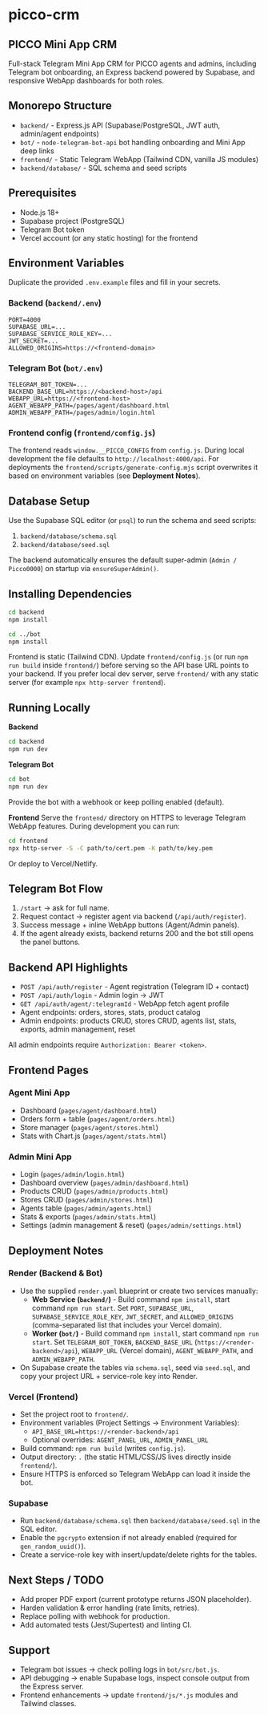 ﻿# picco-crm

## PICCO Mini App CRM

Full-stack Telegram Mini App CRM for PICCO agents and admins, including Telegram bot onboarding, an Express backend powered by Supabase, and responsive WebApp dashboards for both roles.

## Monorepo Structure

- `backend/` - Express.js API (Supabase/PostgreSQL, JWT auth, admin/agent endpoints)
- `bot/` - `node-telegram-bot-api` bot handling onboarding and Mini App deep links
- `frontend/` - Static Telegram WebApp (Tailwind CDN, vanilla JS modules)
- `backend/database/` - SQL schema and seed scripts

## Prerequisites

- Node.js 18+
- Supabase project (PostgreSQL)
- Telegram Bot token
- Vercel account (or any static hosting) for the frontend

## Environment Variables

Duplicate the provided `.env.example` files and fill in your secrets.

### Backend (`backend/.env`)
```
PORT=4000
SUPABASE_URL=...
SUPABASE_SERVICE_ROLE_KEY=...
JWT_SECRET=...
ALLOWED_ORIGINS=https://<frontend-domain>
```

### Telegram Bot (`bot/.env`)
```
TELEGRAM_BOT_TOKEN=...
BACKEND_BASE_URL=https://<backend-host>/api
WEBAPP_URL=https://<frontend-host>
AGENT_WEBAPP_PATH=/pages/agent/dashboard.html
ADMIN_WEBAPP_PATH=/pages/admin/login.html
```

### Frontend config (`frontend/config.js`)

The frontend reads `window.__PICCO_CONFIG` from `config.js`. During local development the file defaults to `http://localhost:4000/api`. For deployments the `frontend/scripts/generate-config.mjs` script overwrites it based on environment variables (see **Deployment Notes**).

## Database Setup

Use the Supabase SQL editor (or `psql`) to run the schema and seed scripts:

1. `backend/database/schema.sql`
2. `backend/database/seed.sql`

The backend automatically ensures the default super-admin (`Admin / Picco0000`) on startup via `ensureSuperAdmin()`.

## Installing Dependencies

```bash
cd backend
npm install

cd ../bot
npm install
```

Frontend is static (Tailwind CDN). Update `frontend/config.js` (or run `npm run build` inside `frontend/`) before serving so the API base URL points to your backend. If you prefer local dev server, serve `frontend/` with any static server (for example `npx http-server frontend`).

## Running Locally

**Backend**
```bash
cd backend
npm run dev
```

**Telegram Bot**
```bash
cd bot
npm run dev
```

Provide the bot with a webhook or keep polling enabled (default).

**Frontend**
Serve the `frontend/` directory on HTTPS to leverage Telegram WebApp features. During development you can run:
```bash
cd frontend
npx http-server -S -C path/to/cert.pem -K path/to/key.pem
```
Or deploy to Vercel/Netlify.

## Telegram Bot Flow

1. `/start` → ask for full name.
2. Request contact → register agent via backend (`/api/auth/register`).
3. Success message + inline WebApp buttons (Agent/Admin panels).
4. If the agent already exists, backend returns 200 and the bot still opens the panel buttons.

## Backend API Highlights

- `POST /api/auth/register` - Agent registration (Telegram ID + contact)
- `POST /api/auth/login` - Admin login → JWT
- `GET /api/auth/agent/:telegramId` - WebApp fetch agent profile
- Agent endpoints: orders, stores, stats, product catalog
- Admin endpoints: products CRUD, stores CRUD, agents list, stats, exports, admin management, reset

All admin endpoints require `Authorization: Bearer <token>`.

## Frontend Pages

### Agent Mini App
- Dashboard (`pages/agent/dashboard.html`)
- Orders form + table (`pages/agent/orders.html`)
- Store manager (`pages/agent/stores.html`)
- Stats with Chart.js (`pages/agent/stats.html`)

### Admin Mini App
- Login (`pages/admin/login.html`)
- Dashboard overview (`pages/admin/dashboard.html`)
- Products CRUD (`pages/admin/products.html`)
- Stores CRUD (`pages/admin/stores.html`)
- Agents table (`pages/admin/agents.html`)
- Stats & exports (`pages/admin/stats.html`)
- Settings (admin management & reset) (`pages/admin/settings.html`)

## Deployment Notes

### Render (Backend & Bot)

- Use the supplied `render.yaml` blueprint or create two services manually:
  - **Web Service (`backend/`)** - Build command `npm install`, start command `npm run start`. Set `PORT`, `SUPABASE_URL`, `SUPABASE_SERVICE_ROLE_KEY`, `JWT_SECRET`, and `ALLOWED_ORIGINS` (comma-separated list that includes your Vercel domain).
  - **Worker (`bot/`)** - Build command `npm install`, start command `npm run start`. Set `TELEGRAM_BOT_TOKEN`, `BACKEND_BASE_URL` (`https://<render-backend>/api`), `WEBAPP_URL` (Vercel domain), `AGENT_WEBAPP_PATH`, and `ADMIN_WEBAPP_PATH`.
- On Supabase create the tables via `schema.sql`, seed via `seed.sql`, and copy your project URL + service-role key into Render.

### Vercel (Frontend)

- Set the project root to `frontend/`.
- Environment variables (Project Settings → Environment Variables):
  - `API_BASE_URL=https://<render-backend>/api`
  - Optional overrides: `AGENT_PANEL_URL`, `ADMIN_PANEL_URL`
- Build command: `npm run build` (writes `config.js`).
- Output directory: `.` (the static HTML/CSS/JS lives directly inside `frontend/`).
- Ensure HTTPS is enforced so Telegram WebApp can load it inside the bot.

### Supabase

- Run `backend/database/schema.sql` then `backend/database/seed.sql` in the SQL editor.
- Enable the `pgcrypto` extension if not already enabled (required for `gen_random_uuid()`).
- Create a service-role key with insert/update/delete rights for the tables.

## Next Steps / TODO

- Add proper PDF export (current prototype returns JSON placeholder).
- Harden validation & error handling (rate limits, retries).
- Replace polling with webhook for production.
- Add automated tests (Jest/Supertest) and linting CI.

## Support

- Telegram bot issues → check polling logs in `bot/src/bot.js`.
- API debugging → enable Supabase logs, inspect console output from the Express server.
- Frontend enhancements → update `frontend/js/*.js` modules and Tailwind classes.

